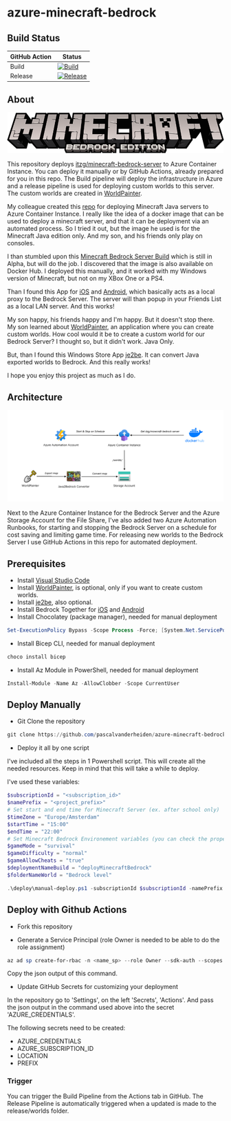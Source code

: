 # azure-minecraft-bedrock

## Build Status

| GitHub Action | Status |
| ----------- | ----------- |
| Build | [![Build](https://github.com/pascalvanderheiden/azure-minecraft-bedrock/actions/workflows/build.yml/badge.svg?branch=main)](https://github.com/pascalvanderheiden/azure-minecraft-bedrock/actions/workflows/build.yml) |
| Release | [![Release](https://github.com/pascalvanderheiden/azure-minecraft-bedrock/actions/workflows/release.yml/badge.svg)](https://github.com/pascalvanderheiden/azure-minecraft-bedrock/actions/workflows/release.yml) |

## About

![azure-minecraft-bedrock](docs/images/bedrock.png)

This repository deploys [itzg/minecraft-bedrock-server](https://hub.docker.com/r/itzg/minecraft-bedrock-server) to Azure Container Instance. You can deploy it manually or by GitHub Actions, already prepared for you in this repo. The Build pipeline will deploy the infrastructure in Azure and a release pipeline is used for deploying custom worlds to this server. The custom worlds are created in [WorldPainter](https://www.worldpainter.net/).

My colleague created this [repo](https://github.com/geekzter/azure-minecraft-docker) for deploying Minecraft Java servers to Azure Container Instance. I really like the idea of a docker image that can be used to deploy a minecraft server, and that it can be deployment via an automated process. So I tried it out, but the image he used is for the Minecraft Java edition only. And my son, and his friends only play on consoles. 

I than stumbled upon this [Minecraft Bedrock Server Build](https://www.minecraft.net/en-us/download/server/bedrock) which is still in Alpha, but will do the job. I discovered that the image is also available on Docker Hub. I deployed this manually, and it worked with my Windows version of Minecraft, but not on my XBox One or a PS4. 

Than I found this App for [iOS](https://apps.apple.com/us/app/bedrocktogether/id1534593376) and [Android](https://play.google.com/store/apps/details?id=pl.extollite.bedrocktogetherapp&hl=en_US&gl=US), which basically acts as a local proxy to the Bedrock Server. The server will than popup in your Friends List as a local LAN server. And this works!

My son happy, his friends happy and I'm happy. But it doesn't stop there. My son learned about [WorldPainter](https://www.worldpainter.net/), an application where you can create custom worlds. How cool would it be to create a custom world for our Bedrock Server? I thought so, but it didn't work. Java Only.

But, than I found this Windows Store App [je2be](https://apps.microsoft.com/store/detail/je2be/9PC9MFX9QCXS?hl=en-ca&gl=CA). It can convert Java exported worlds to Bedrock. And this really works!

I hope you enjoy this project as much as I do.

## Architecture

![azure-minecraft-bedrock](docs/images/arch.png)

Next to the Azure Container Instance for the Bedrock Server and the Azure Storage Account for the File Share, I've also added two Azure Automation Runbooks, for starting and stopping the Bedrock Server on a schedule for cost saving and limiting game time. For releasing new worlds to the Bedrock Server I use GitHub Actions in this repo for automated deployment.

## Prerequisites

* Install [Visual Studio Code](https://code.visualstudio.com/download)
* Install [WorldPainter](https://www.worldpainter.net/), is optional, only if you want to create custom worlds.
* Install [je2be](https://apps.microsoft.com/store/detail/je2be/9PC9MFX9QCXS?hl=en-ca&gl=CA), also optional.
* Install Bedrock Together for [iOS](https://apps.apple.com/us/app/bedrocktogether/id1534593376) and [Android](https://play.google.com/store/apps/details?id=pl.extollite.bedrocktogetherapp&hl=en_US&gl=US)
* Install Chocolatey (package manager), needed for manual deployment

```ps1
Set-ExecutionPolicy Bypass -Scope Process -Force; [System.Net.ServicePointManager]::SecurityProtocol = [System.Net.ServicePointManager]::SecurityProtocol -bor 3072; iex ((New-Object System.Net.WebClient).DownloadString('https://community.chocolatey.org/install.ps1'))
```

* Install Bicep CLI, needed for manual deployment

```ps1
choco install bicep
```

* Install Az Module in PowerShell, needed for manual deployment

```ps1
Install-Module -Name Az -AllowClobber -Scope CurrentUser
```

## Deploy Manually

* Git Clone the repository

```ps1
git clone https://github.com/pascalvanderheiden/azure-minecraft-bedrock.git
```

* Deploy it all by one script

I've included all the steps in 1 Powershell script. This will create all the needed resources. Keep in mind that this will take a while to deploy.

I've used these variables:

```ps1
$subscriptionId = "<subscription_id>"
$namePrefix = "<project_prefix>"
# Set start and end time for Minecraft Server (ex. after school only)
$timeZone = "Europe/Amsterdam"
$startTime = "15:00"
$endTime = "22:00"
# Set Minecraft Bedrock Environement variables (you can check the properties on Docker Hub)
$gameMode = "survival"
$gameDifficulty = "normal"
$gameAllowCheats = "true"
$deploymentNameBuild = "deployMinecraftBedrock"
$folderNameWorld = "Bedrock level" 
```

```ps1
.\deploy\manual-deploy.ps1 -subscriptionId $subscriptionId -namePrefix $namePrefix -timeZone $timeZone -startTime $startTime -endTime $endTime -gameMode $gameMode -gameDifficulty $gameDifficulty -gameAllowCheats $gameAllowCheats -deploymentNameBuild $deploymentNameBuild -folderNameWorld $folderNameWorld
```

## Deploy with Github Actions

* Fork this repository

* Generate a Service Principal (role Owner is needed to be able to do the role assignment)

```ps1
az ad sp create-for-rbac -n <name_sp> --role Owner --sdk-auth --scopes /subscriptions/<subscription_id>
```

Copy the json output of this command.

* Update GitHub Secrets for customizing your deployment

In the repository go to 'Settings', on the left 'Secrets', 'Actions'.
And pass the json output in the command used above into the secret 'AZURE_CREDENTIALS'.

The following secrets need to be created:

* AZURE_CREDENTIALS
* AZURE_SUBSCRIPTION_ID
* LOCATION
* PREFIX

### Trigger
You can trigger the Build Pipeline from the Actions tab in GitHub. The Release Pipeline is automatically triggered when a updated is made to the release/worlds folder.